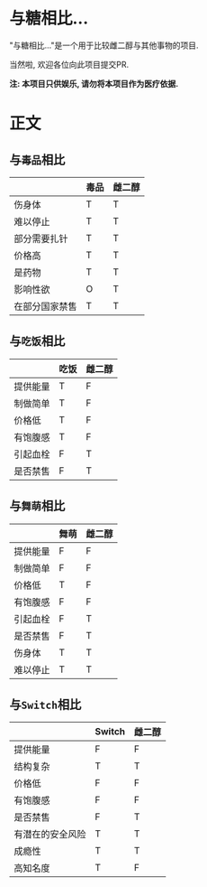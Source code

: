 # 与糖相比...

"与糖相比..."是一个用于比较雌二醇与其他事物的项目.

当然啦, 欢迎各位向此项目提交PR.

**注: 本项目只供娱乐, 请勿将本项目作为医疗依据.**

# 正文

## 与`毒品`相比

|         | 毒品 | 雌二醇 |
|---------|----|-----|
| 伤身体     | T  | T   |
| 难以停止    | T  | T   |
| 部分需要扎针  | T  | T   |
| 价格高     | T  | T   |
| 是药物     | T  | T   |
| 影响性欲    | O  | T   |
| 在部分国家禁售 | T  | T   |

## 与`吃饭`相比

|      | 吃饭 | 雌二醇 |
|------|----|-----|
| 提供能量 | T  | F   |
| 制做简单 | T  | F   |
| 价格低  | T  | F   |
| 有饱腹感 | T  | F   |
| 引起血栓 | F  | T   |
| 是否禁售 | F  | T   |

## 与`舞萌`相比

|      | 舞萌 | 雌二醇 |
|------|----|-----|
| 提供能量 | F  | F   |
| 制做简单 | F  | F   |
| 价格低  | T  | F   |
| 有饱腹感 | F  | F   |
| 引起血栓 | F  | T   |
| 是否禁售 | F  | T   |
| 伤身体  | T  | T   |
| 难以停止 | T  | T   |

## 与`Switch`相比

|      | Switch | 雌二醇 |
|------|----|-----|
| 提供能量 | F  | F   |
| 结构复杂 | T  | T   |
| 价格低   | F  | F   |
| 有饱腹感 | F  | F   |
| 是否禁售 | F  | T   |
| 有潜在的安全风险 | T | T |
| 成瘾性   | T | T |
| 高知名度 | T | F |
